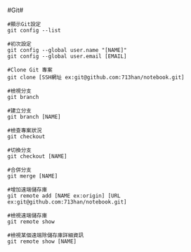 #Git#

	#顯示Git設定
	git config --list
	
	#初次設定
	git config --global user.name "[NAME]"
	git config --global user.email [EMAIL]
	
	#Clone Git 專案
	git clone [SSH網址 ex:git@github.com:713han/notebook.git]
	
	#檢視分支
	git branch
	
	#建立分支
	git branch [NAME]
	
	#檢查專案狀況
	git checkout
	
	#切換分支
	git checkout [NAME]
	
	#合併分支
	git merge [NAME] 
	
	#增加遠端儲存庫
	git remote add [NAME ex:origin] [URL ex:git@github.com:713han/notebook.git]
	
	#檢視遠端儲存庫
	git remote show
	
	#檢視某個遠端除儲存庫詳細資訊
	git remote show [NAME]	
